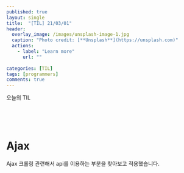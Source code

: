 ```yaml
---
published: true
layout: single
title:  "[TIL] 21/03/01"
header:
  overlay_image: /images/unsplash-image-1.jpg
  caption: "Photo credit: [**Unsplash**](https://unsplash.com)"
  actions:
    - label: "Learn more"
      url: ""
      
categories: [TIL]
tags: [programmers]
comments: true
---
```


오늘의 TIL

&nbsp;

&nbsp;

# Ajax 

Ajax 크롤링 관련해서 api를 이용하는 부분을 찾아보고 적용했습니다.  





